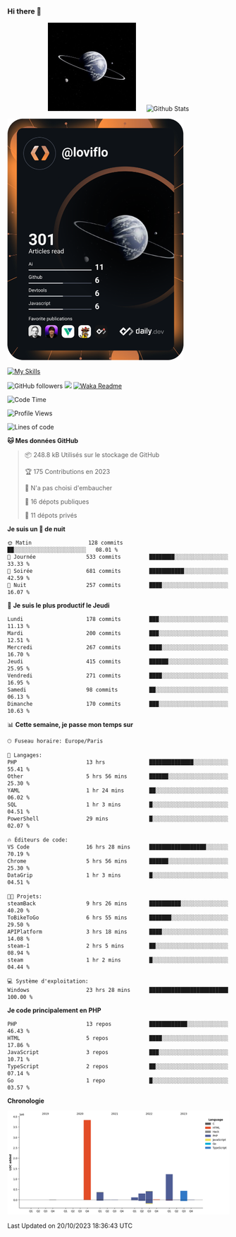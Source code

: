 ### Hi there 👋

<p align="center">
  <img src="https://github.com/Loviflo/Loviflo/blob/main/img/portrait.jpg" alt="Loviflo" height="200" style="margin-right: 20px"/>
  <img src="https://github-readme-stats.vercel.app/api?username=Loviflo&show_icons=true&theme=graywhite" alt="Github Stats" />
</p>

<a href="https://app.daily.dev/loviflo"><img src="https://github.com/loviflo/loviflo/blob/main/devcard.svg" width="400" alt="Loviflo's Dev Card"/></a>


[![My Skills](https://skillicons.dev/icons?i=php,laravel,symfony,mysql,js,ts,html,css,sass,angular,docker,webpack,vscode,figma,git,github,gitlab)](https://skillicons.dev)


![GitHub followers](https://img.shields.io/github/followers/Loviflo?label=Follow&style=social)
![](https://visitor-badge.glitch.me/badge?page_id=Loviflo.Loviflo)
[![Waka Readme](https://github.com/Loviflo/Loviflo/actions/workflows/update-stats.yml/badge.svg)](https://github.com/Loviflo/Loviflo/actions/workflows/update-stats.yml)

<!--START_SECTION:waka-->
![Code Time](http://img.shields.io/badge/Code%20Time-1%2C550%20hrs%2026%20mins-blue)

![Profile Views](http://img.shields.io/badge/Vues%20du%20profil-0-blue)

![Lines of code](https://img.shields.io/badge/Depuis%20Hello%20World%2C%20j%27ai%20%C3%A9crit-6.7%20million%20Lignes%20de%20code-blue)

**🐱 Mes données GitHub** 

> 📦 248.8 kB Utilisés sur le stockage de GitHub 
 > 
> 🏆 175 Contributions en 2023
 > 
> 🚫 N'a pas choisi d'embaucher
 > 
> 📜 16 dépots publiques 
 > 
> 🔑 11 dépots privés 
 > 
**Je suis un 🦉 de nuit** 

```text
🌞 Matin                  128 commits         ██░░░░░░░░░░░░░░░░░░░░░░░   08.01 % 
🌆 Journée                533 commits         ████████░░░░░░░░░░░░░░░░░   33.33 % 
🌃 Soirée                 681 commits         ███████████░░░░░░░░░░░░░░   42.59 % 
🌙 Nuit                   257 commits         ████░░░░░░░░░░░░░░░░░░░░░   16.07 % 
```
📅 **Je suis le plus productif le Jeudi** 

```text
Lundi                    178 commits         ███░░░░░░░░░░░░░░░░░░░░░░   11.13 % 
Mardi                    200 commits         ███░░░░░░░░░░░░░░░░░░░░░░   12.51 % 
Mercredi                 267 commits         ████░░░░░░░░░░░░░░░░░░░░░   16.70 % 
Jeudi                    415 commits         ██████░░░░░░░░░░░░░░░░░░░   25.95 % 
Vendredi                 271 commits         ████░░░░░░░░░░░░░░░░░░░░░   16.95 % 
Samedi                   98 commits          ██░░░░░░░░░░░░░░░░░░░░░░░   06.13 % 
Dimanche                 170 commits         ███░░░░░░░░░░░░░░░░░░░░░░   10.63 % 
```


📊 **Cette semaine, je passe mon temps sur** 

```text
🕑︎ Fuseau horaire: Europe/Paris

💬 Langages: 
PHP                      13 hrs              ██████████████░░░░░░░░░░░   55.41 % 
Other                    5 hrs 56 mins       ██████░░░░░░░░░░░░░░░░░░░   25.30 % 
YAML                     1 hr 24 mins        ██░░░░░░░░░░░░░░░░░░░░░░░   06.02 % 
SQL                      1 hr 3 mins         █░░░░░░░░░░░░░░░░░░░░░░░░   04.51 % 
PowerShell               29 mins             █░░░░░░░░░░░░░░░░░░░░░░░░   02.07 % 

🔥 Éditeurs de code: 
VS Code                  16 hrs 28 mins      ██████████████████░░░░░░░   70.19 % 
Chrome                   5 hrs 56 mins       ██████░░░░░░░░░░░░░░░░░░░   25.30 % 
DataGrip                 1 hr 3 mins         █░░░░░░░░░░░░░░░░░░░░░░░░   04.51 % 

🐱‍💻 Projets: 
steamBack                9 hrs 26 mins       ██████████░░░░░░░░░░░░░░░   40.20 % 
ToBikeToGo               6 hrs 55 mins       ███████░░░░░░░░░░░░░░░░░░   29.50 % 
APIPlatform              3 hrs 18 mins       ████░░░░░░░░░░░░░░░░░░░░░   14.08 % 
steam-1                  2 hrs 5 mins        ██░░░░░░░░░░░░░░░░░░░░░░░   08.94 % 
steam                    1 hr 2 mins         █░░░░░░░░░░░░░░░░░░░░░░░░   04.44 % 

💻 Système d'exploitation: 
Windows                  23 hrs 28 mins      █████████████████████████   100.00 % 
```

**Je code principalement en PHP** 

```text
PHP                      13 repos            ████████████░░░░░░░░░░░░░   46.43 % 
HTML                     5 repos             ████░░░░░░░░░░░░░░░░░░░░░   17.86 % 
JavaScript               3 repos             ███░░░░░░░░░░░░░░░░░░░░░░   10.71 % 
TypeScript               2 repos             ██░░░░░░░░░░░░░░░░░░░░░░░   07.14 % 
Go                       1 repo              █░░░░░░░░░░░░░░░░░░░░░░░░   03.57 % 
```



**Chronologie**

![Lines of Code chart](https://raw.githubusercontent.com/Loviflo/Loviflo/main/assets/bar_graph.png)


 Last Updated on 20/10/2023 18:36:43 UTC
<!--END_SECTION:waka-->
